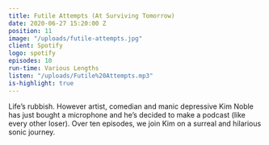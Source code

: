 ```yaml
---
title: Futile Attempts (At Surviving Tomorrow)
date: 2020-06-27 15:20:00 Z
position: 11
image: "/uploads/futile-attempts.jpg"
client: Spotify
logo: spotify
episodes: 10
run-time: Various Lengths
listen: "/uploads/Futile%20Attempts.mp3"
is-highlight: true
---
```


Life’s rubbish. However artist, comedian and manic depressive Kim Noble has just bought a microphone and he’s decided to make a podcast (like every other loser). Over ten episodes, we join Kim on a surreal and hilarious sonic journey. 
